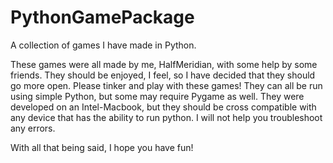 # PythonGamePackage
 A collection of games I have made in Python.

These games were all made by me, HalfMeridian, with some help by some friends. They should be enjoyed, I feel, so
I have decided that they should go more open. Please tinker and play with these games! They can all be run using simple Python,
but some may require Pygame as well. They were developed on an Intel-Macbook, but they should be cross compatible with
any device that has the ability to run python. I will not help you troubleshoot any errors.

With all that being said, I hope you have fun!
